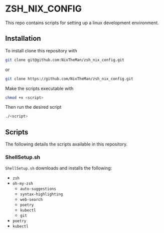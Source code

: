 # ZSH_NIX_CONFIG
This repo contains scripts for setting up a linux development environment.

## Installation

To install clone this repository with

```bash
git clone git@github.com:NixTheMan/zsh_nix_config.git
```

or

```bash
git clone https://github.com/NixTheMan/zsh_nix_config.git
```

Make the scripts executable with 
```bash
chmod +x <script>
```

Then run the desired script
```bash
./<script>
```

## Scripts

The following details the scripts available in this repository.

### ShellSetup.sh

`ShellSetup.sh` downloads and installs the following:
- `zsh`
- `oh-my-zsh`
    - `auto-suggestions`
    - `syntax-highlighting`
    - `web-search`
    - `poetry`
    - `kubectl`
    - `git`
- `poetry`
- `kubectl`